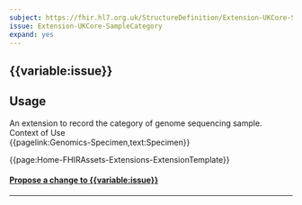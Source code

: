 ```yaml
---
subject: https://fhir.hl7.org.uk/StructureDefinition/Extension-UKCore-SampleCategory
issue: Extension-UKCore-SampleCategory
expand: yes
---
```


## {{variable:issue}}

<h2 id='non-fql-header'>Usage</h2>
An extension to record the category of genome sequencing sample.

<div id='extensionContextofUse'>
<div id='extension-Context-Use-title'>
Context of Use
</div>
<div id='extension-Context-Use-Profiles'>
{{pagelink:Genomics-Specimen,text:Specimen}}
</div>
</div>


{{page:Home-FHIRAssets-Extensions-ExtensionTemplate}}


<div id="Feedback" class="tabcontent">
<h4><a href='https://simplifier.net/HL7FHIRUKCoreR4/Extension-UKCore-SampleCategory/~issues?level=File' target="_blank">Propose a change to {{variable:issue}} </a></h4>
</div>

---